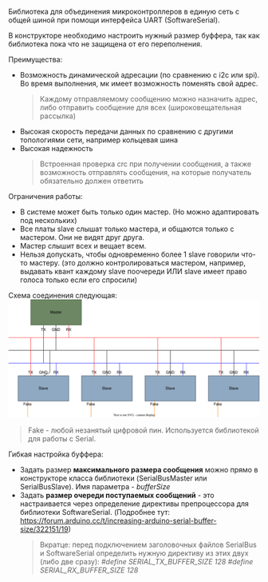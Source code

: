 Библиотека для объединения микроконтроллеров в единую сеть с общей шиной при помощи интерфейса UART (SoftwareSerial).

В конструкторе необходимо настроить нужный размер буффера, так как библиотека пока что не защищена от его переполнения.

Преимущества:
+ Возможность динамической адресации (по сравнению с i2c или spi). Во время выполнения, мк имеет возможность поменять свой адрес.
    > Каждому отправляемому сообщению можно назначить адрес, либо отправить сообщение для всех (широковещательная рассылка)
+ Высокая скорость передачи данных по сравнению с другими топологиями сети, например кольцевая шина
+ Высокая надежность
    > Встроенная проверка crc при получении сообщения, а также возможность отправлять сообщения, на которые получатель обязательно должен ответить

Ограничения работы:
+ В системе может быть только один мастер. (Но можно адаптировать под нескольких)
+ Все платы slave слышат только мастера, и общаются только с мастером. Они не видят друг друга.
+ Мастер слышит всех и вещает всем.
+ Нельзя допускать, чтобы одновременно более 1 slave говорили что-то мастеру. (это должно контролироваться мастером, например, выдавать квант каждому slave поочереди ИЛИ slave имеет право голоса только если его спросили)

Схема соединения следующая:
<img src="./Serial_connection_scheme.svg">
> Fake - любой незанятый цифровой пин. Используется библиотекой для работы с Serial.

Гибкая настройка буффера:
+ Задать размер __максимального размера сообщения__ можно прямо в конструкторе класса библиотеки (SerialBusMaster или SerialBusSlave). Имя параметра - _bufferSize_
+ Задать __размер очереди поступаемых сообщений__ - это настраивается через определение директивы препроцессора для библиотеки SoftwareSerial. (Подробнее тут: https://forum.arduino.cc/t/increasing-arduino-serial-buffer-size/322151/19)
    > Вкратце: перед подключением заголовочных файлов SerialBus и SoftwareSerial определить нужную директиву из этих двух (либо две сразу):
    _#define SERIAL_TX_BUFFER_SIZE 128_
    _#define SERIAL_RX_BUFFER_SIZE 128_